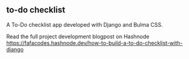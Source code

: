 ## to-do checklist

A To-Do checklist app developed with Django and Bulma CSS.

Read the full project development blogpost on Hashnode https://fafacodes.hashnode.dev/how-to-build-a-to-do-checklist-with-django